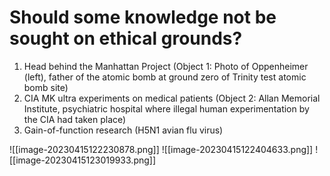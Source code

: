 #  Should some knowledge not be sought on ethical grounds?
1. Head behind the Manhattan Project (Object 1: Photo of Oppenheimer (left), father of the atomic bomb at ground zero of Trinity test atomic bomb site)
2. CIA MK ultra experiments on medical patients (Object 2: Allan Memorial Institute, psychiatric hospital where illegal human experimentation by the CIA had taken place)
3. Gain-of-function research (H5N1 avian flu virus)

![[image-20230415122230878.png]]
![[image-20230415122404633.png]]
![[image-20230415123019933.png]]




